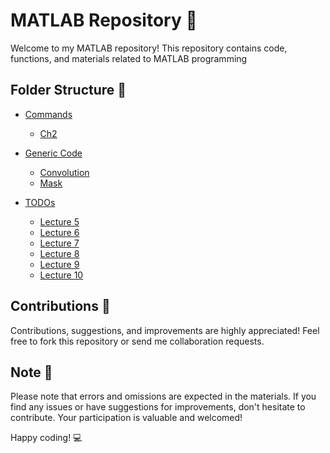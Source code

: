 # MATLAB Repository 🧮

Welcome to my MATLAB repository! This repository contains code, functions, and materials related to MATLAB programming

## Folder Structure 📂

- [Commands](Commands)
    - [Ch2](Commands/Ch2)

- [Generic Code](GenericCode)
    - [Convolution](GenericCode/my_convolution.m)
    - [Mask](GenericCode/my_mask.m)
  
- [TODOs](TODOs)
    - [Lecture 5](TODOs/lec5)
    - [Lecture 6](TODOs/lec6)
    - [Lecture 7](TODOs/lec7)
    - [Lecture 8](TODOs/lec8)
    - [Lecture 9](TODOs/lec9)
    - [Lecture 10](TODOs/lec10)

## Contributions 🚀

Contributions, suggestions, and improvements are highly appreciated! Feel free to fork this repository or send me collaboration requests. 

## Note 📝

Please note that errors and omissions are expected in the materials. If you find any issues or have suggestions for improvements, don't hesitate to contribute. Your participation is valuable and welcomed!

Happy coding! 💻
